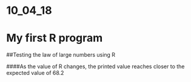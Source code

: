 # 10_04_18
# My first R program
##Testing the law of large numbers using R

####As the value of R changes, the printed value reaches closer to the expected value of 68.2
